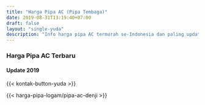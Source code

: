 ```yaml
---
title: "Harga Pipa AC (Pipa Tembaga)"
date: 2019-08-31T13:19:40+07:00
draft: false
layout: "single-yuda"
description: "Info harga pipa AC termurah se-Indonesia dan paling update. Tersedia berbagai merk seperti Denji, Westpex, dll."
---
```


### Harga Pipa AC Terbaru

#### Update 2019

{{< kontak-button-yuda >}}

{{< harga-pipa-logam/pipa-ac-denji >}}